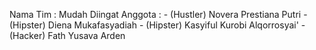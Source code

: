 Nama Tim : Mudah Diingat
Anggota : - (Hustler) Novera Prestiana Putri
          - (Hipster) Diena Mukafasyadiah
          - (Hipster) Kasyiful Kurobi Alqorrosyai'
          - (Hacker) Fath Yusava Arden
